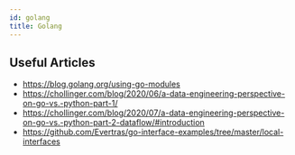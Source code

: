 ```yaml
---
id: golang
title: Golang
---
```


## Useful Articles

- https://blog.golang.org/using-go-modules
- https://chollinger.com/blog/2020/06/a-data-engineering-perspective-on-go-vs.-python-part-1/
- https://chollinger.com/blog/2020/07/a-data-engineering-perspective-on-go-vs.-python-part-2-dataflow/#introduction
- https://github.com/Evertras/go-interface-examples/tree/master/local-interfaces

